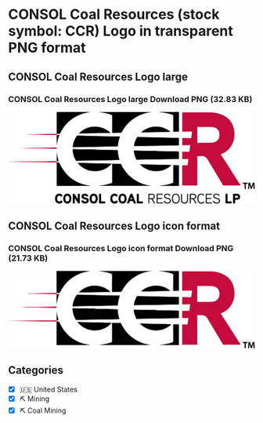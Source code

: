 # CONSOL Coal Resources (stock symbol: CCR) Logo in transparent PNG format

## CONSOL Coal Resources Logo large

### CONSOL Coal Resources Logo large Download PNG (32.83 KB)

![CONSOL Coal Resources Logo large Download PNG (32.83 KB)](/img/orig/CCR_BIG-6393f73e.png)

## CONSOL Coal Resources Logo icon format

### CONSOL Coal Resources Logo icon format Download PNG (21.73 KB)

![CONSOL Coal Resources Logo icon format Download PNG (21.73 KB)](/img/orig/CCR-8264c812.png)



## Categories
- [x] 🇺🇸 United States
- [x] ⛏️ Mining
- [x] ⛏️ Coal Mining
